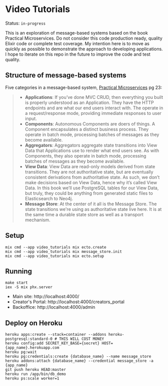 # Video Tutorials

Status: `in-progress`

This is an exploration of message-based systems based on the book Practical Microservices.
Do not consider this code production ready, quality Elixir code or complete test coverage. My
intention here is to move as quickly as possible to demonstrate the approach to developing
applications. I hope to iterate on this repo in the future to improve the code and test quality.

## Structure of message-based systems

Five categories in a message-based system, [Practical Microservices](https://pragprog.com/titles/egmicro/practical-microservices/) pg 23:

> * __Applications__: If you’ve done MVC CRUD, then everything you built is properly understood as
>   an Application. They have the HTTP endpoints and are what our end users interact with. The
>   operate in a request/response mode, providing immediate responses to user input.
> * __Components__: Autonomous Components are doers of things. A Component encapsulates a distinct
>   business process. They operate in batch mode, processing batches of messages as they become
>   available.
> * __Aggregators__: Aggregators aggregate state transitions into View Data that Applications use to
>   render what end users see. As with Components, they also operate in batch mode, processing batches
>   of messages as they become available.
> * __View Data__: View Data are read-only models derived from state transitions. They are not
>   authoritative state, but are eventually consistent derivations from authoritative state. As such,
>   we don’t make decisions based on View Data, hence why it’s called View Data. In this book we’ll
>   use PostgreSQL tables for our View Data, but truly, they could be anything from generated static
>   files to Elasticsearch to Neo4j.
> * __Message Store__: At the center of it all is the Message Store. The state transitions we're using as
>   authoritative state live here. It is at the same time a durable state store as well as a transport
>   mechanism.

## Setup

    mix cmd --app video_tutorials mix ecto.create
    mix cmd --app video_tutorials mix message_store.init
    mix cmd --app video_tutorials mix ecto.setup
## Running

    make start
    iex -S mix phx.server

* Main site: http://localhost:4000/
* Creator's Portal: http://localhost:4000/creators_portal
* Backoffice: http://localhost:4000/admin

## Deploy on Heroku

    heroku apps:create --stack=container --addons heroku-postgresql:standard-0 # THIS WILL COST MONEY
    heroku config:add SECRET_KEY_BASE={secret} HOST={app_name}.herokuapp.com
    heroku pg:wait
    heroku pg:credentials:create {database_name} --name message_store
    heroku addons:attach {database_name} --credential message_store -a {app_name}
    git push heroku HEAD:master
    heroku run /app/bin/db_demo
    heroku ps:scale worker=1